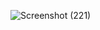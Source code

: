 ![Screenshot (221)](https://user-images.githubusercontent.com/100953845/163420812-2a50feae-1c08-49b4-9056-f1ca9feebc8c.png)

